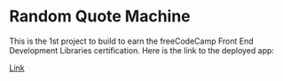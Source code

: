 # Random Quote Machine

This is the 1st project to build to earn the freeCodeCamp Front End Development Libraries certification.
Here is the link to the deployed app:

[Link](https://random-quote-machine-f95v.onrender.com/)
